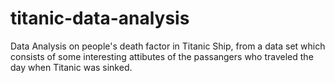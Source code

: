 # titanic-data-analysis
Data Analysis on people's death factor in Titanic Ship, from a data set which consists of some interesting attibutes of the passangers who traveled the day when Titanic was sinked.
